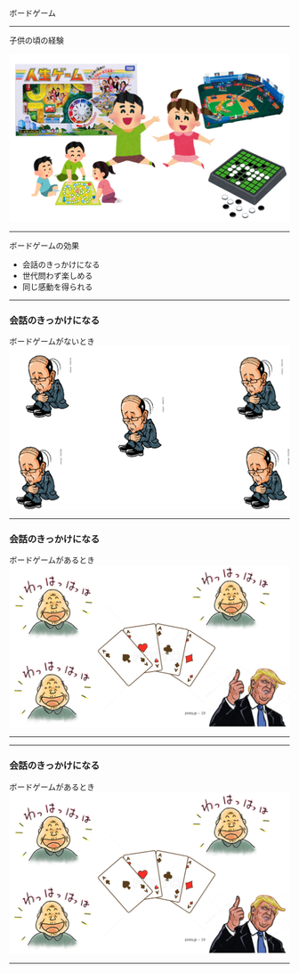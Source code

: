 ボードゲーム

---

子供の頃の経験

![alt](img2/s1.png)

---
ボードゲームの効果

- 会話のきっかけになる
- 世代問わず楽しめる
- 同じ感動を得られる

---

### 会話のきっかけになる
ボードゲームがないとき
![alt](img2/s2.png)

---

### 会話のきっかけになる
ボードゲームがあるとき
![alt](img2/s3.png)

---


---

### 会話のきっかけになる

ボードゲームがあるとき
![alt](img2/s3.png)

---


